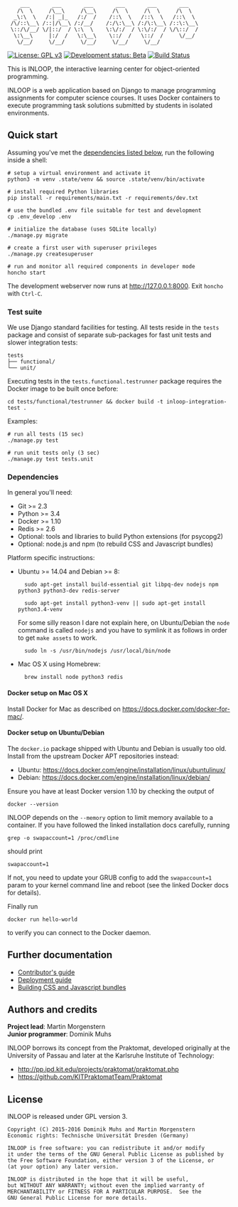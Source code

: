         ___       ___       ___       ___       ___       ___
       /\  \     /\__\     /\__\     /\  \     /\  \     /\  \
      _\:\  \   /:| _|_   /:/  /    /::\  \   /::\  \   /::\  \
     /\/::\__\ /::|/\__\ /:/__/    /:/\:\__\ /:/\:\__\ /::\:\__\
     \::/\/__/ \/|::/  / \:\  \    \:\/:/  / \:\/:/  / \/\::/  /
      \:\__\     |:/  /   \:\__\    \::/  /   \::/  /     \/__/
       \/__/     \/__/     \/__/     \/__/     \/__/

[![License: GPL v3](https://img.shields.io/badge/license-GPL%20v3-blue.svg)](http://www.gnu.org/licenses/gpl-3.0)
[![Development status: Beta](https://img.shields.io/badge/development%20status-beta-orange.svg)](#)
[![Build Status](https://travis-ci.org/st-tu-dresden/inloop.svg?branch=master)](https://travis-ci.org/st-tu-dresden/inloop)

This is INLOOP, the interactive learning center for object-oriented programming.

INLOOP is a web application based on Django to manage programming assignments for
computer science courses. It uses Docker containers to execute programming task
solutions submitted by students in isolated environments.


## Quick start

Assuming you've met the [dependencies listed below](#dependencies), run the following inside
a shell:

    # setup a virtual environment and activate it
    python3 -m venv .state/venv && source .state/venv/bin/activate

    # install required Python libraries
    pip install -r requirements/main.txt -r requirements/dev.txt

    # use the bundled .env file suitable for test and development
    cp .env_develop .env

    # initialize the database (uses SQLite locally)
    ./manage.py migrate

    # create a first user with superuser privileges
    ./manage.py createsuperuser

    # run and monitor all required components in developer mode
    honcho start

The development webserver now runs at <http://127.0.0.1:8000>. Exit `honcho` with `Ctrl-C`.


### Test suite

We use Django standard facilities for testing. All tests reside in the `tests` package and
consist of separate sub-packages for fast unit tests and slower integration tests:

    tests
    ├── functional/
    └── unit/

Executing tests in the `tests.functional.testrunner` package requires the Docker image to
be built once before:

    cd tests/functional/testrunner && docker build -t inloop-integration-test .

Examples:

    # run all tests (15 sec)
    ./manage.py test

    # run unit tests only (3 sec)
    ./manage.py test tests.unit


### Dependencies

In general you'll need:

* Git >= 2.3
* Python >= 3.4
* Docker >= 1.10
* Redis >= 2.6
* Optional: tools and libraries to build Python extensions (for psycopg2)
* Optional: node.js and npm (to rebuild CSS and Javascript bundles)

Platform specific instructions:

* Ubuntu >= 14.04 and Debian >= 8:

        sudo apt-get install build-essential git libpq-dev nodejs npm python3 python3-dev redis-server

        sudo apt-get install python3-venv || sudo apt-get install python3.4-venv

  For some silly reason I dare not explain here, on Ubuntu/Debian the `node` command is called
  `nodejs` and you have to symlink it as follows in order to get `make assets` to work.

        sudo ln -s /usr/bin/nodejs /usr/local/bin/node

* Mac OS X using Homebrew:

        brew install node python3 redis


#### Docker setup on Mac OS X

Install Docker for Mac as described on https://docs.docker.com/docker-for-mac/.


#### Docker setup on Ubuntu/Debian

The `docker.io` package shipped with Ubuntu and Debian is usually too old. Install
from the upstream Docker APT repositories instead:

* Ubuntu: https://docs.docker.com/engine/installation/linux/ubuntulinux/
* Debian: https://docs.docker.com/engine/installation/linux/debian/

Ensure you have at least Docker version 1.10 by checking the output of

    docker --version

INLOOP depends on the `--memory` option to limit memory available to a container.
If you have followed the linked installation docs carefully, running

    grep -o swapaccount=1 /proc/cmdline

should print

    swapaccount=1

If not, you need to update your GRUB config to add the `swapaccount=1` param to your
kernel command line and reboot (see the linked Docker docs for details).

Finally run

    docker run hello-world

to verify you can connect to the Docker daemon.


## Further documentation

* [Contributor's guide](CONTRIBUTING.md)
* [Deployment guide](docs/deployment-guide.md)
* [Building CSS and Javascript bundles](docs/static-assets.md)


## Authors and credits

**Project lead**: Martin Morgenstern<br>
**Junior programmer**: Dominik Muhs

INLOOP borrows its concept from the Praktomat, developed originally at the
University of Passau and later at the Karlsruhe Institute of Technology:

* http://pp.ipd.kit.edu/projects/praktomat/praktomat.php
* https://github.com/KITPraktomatTeam/Praktomat


## License

INLOOP is released under GPL version 3.

    Copyright (C) 2015-2016 Dominik Muhs and Martin Morgenstern
    Economic rights: Technische Universität Dresden (Germany)

    INLOOP is free software: you can redistribute it and/or modify
    it under the terms of the GNU General Public License as published by
    the Free Software Foundation, either version 3 of the License, or
    (at your option) any later version.

    INLOOP is distributed in the hope that it will be useful,
    but WITHOUT ANY WARRANTY; without even the implied warranty of
    MERCHANTABILITY or FITNESS FOR A PARTICULAR PURPOSE.  See the
    GNU General Public License for more details.
